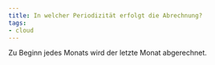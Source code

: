 ```yaml
---
title: In welcher Periodizität erfolgt die Abrechnung?
tags:
- cloud
---
```

Zu Beginn jedes Monats wird der letzte Monat abgerechnet.
